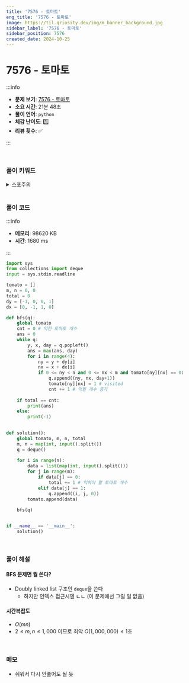 ```yaml
---
title: '7576 - 토마토'
eng_title: '7576 - 토마토'
image: https://til.qriosity.dev/img/m_banner_background.jpg
sidebar_label: '7576 - 토마토'
sidebar_position: 7576
created_date: 2024-10-25
---
```


# 7576 - 토마토

:::info

- **문제 보기**: [7576 - 토마토](https://www.acmicpc.net/problem/7576)
- **소요 시간**: 21분 48초
- **풀이 언어**: `python`
- **체감 난이도**: 1️⃣
- **리뷰 횟수**: ✅

:::

<br />

### 풀이 키워드

<details>
<summary>스포주의</summary>

`BFS`

</details>

<br />

### 풀이 코드

:::info

- **메모리**: 98620 KB
- **시간**: 1680 ms

:::

```python
import sys
from collections import deque
input = sys.stdin.readline

tomato = []
m, n = 0, 0
total = 0
dy = [-1, 0, 0, 1]
dx = [0, -1, 1, 0]

def bfs(q):
    global tomato
    cnt = 0 # 익힌 토마토 개수
    ans = 0
    while q:
        y, x, day = q.popleft()
        ans = max(ans, day)
        for i in range(4):
            ny = y + dy[i]
            nx = x + dx[i]
            if 0 <= ny < n and 0 <= nx < m and tomato[ny][nx] == 0:
                q.append((ny, nx, day+1))
                tomato[ny][nx] = 1 # visited
                cnt += 1 # 익힌 개수 증가
                
    if total == cnt:
        print(ans)
    else:
        print(-1)
    

def solution():
    global tomato, m, n, total
    m, n = map(int, input().split())
    q = deque()
    
    for i in range(n):
        data = list(map(int, input().split()))
        for j in range(m):
            if data[j] == 0:
                total += 1 # 익혀야 할 토마토 개수
            elif data[j] == 1:
                q.append((i, j, 0))
        tomato.append(data)
        
    bfs(q)


if __name__ == '__main__':
    solution()
```

<br />

### 풀이 해설

#### BFS 문제면 뭘 쓴다?
- Doubly linked list 구조인 `deque`을 쓴다
    - 하지만 인덱스 접근시엔 ㄴㄴ (이 문제에선 그럴 일 없음)

#### 시간복잡도
- $O(mn)$
- $2 \leq m,n \leq 1{,}000$ 이므로 최악 $O(1{,}000{,}000) \leq 1$초 

<br />

### 메모

- 쉬워서 다시 안풀어도 될 듯